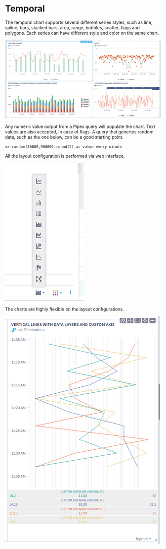 # Temporal

The temporal chart supports several different series styles, such as line, spline, bars, stacked bars, area, range, bubbles, scatter, flags and polygons. Each series can have different style and color on the same chart.

![A few temporal charts on a dashboard](<../../.gitbook/assets/image (152).png>)

Any numeric value output from a Pipes query will populate the chart. Text values are also accepted, in case of flags. A query that genertes random data, such as the one below, can be a good starting point.

```
=> random(30000,90000):round(2) as value every minute
```

All the layout configuration is performed via web interface.



![Configuring the chart type and color](<../../.gitbook/assets/image (97).png>)

The charts are highly flexible on the layout configurations.

![An example with logarithmic axes, vertical layout and grouped axes labels](<../../.gitbook/assets/image (32).png>)
